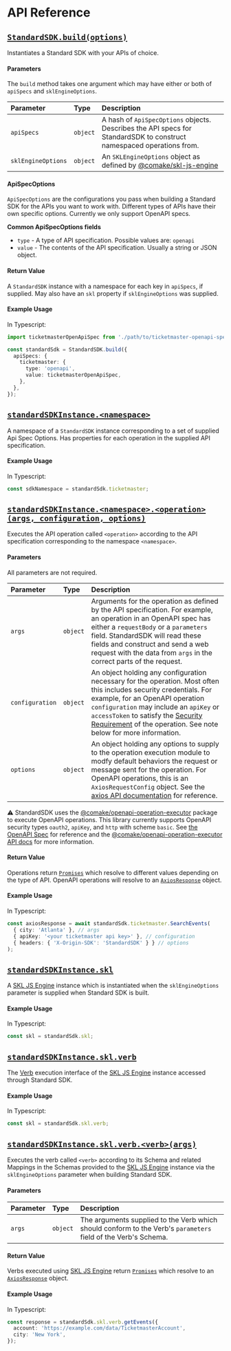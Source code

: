 # API Reference

## [`StandardSDK.build(options)`](#standardsdkbuildoptions)

Instantiates a Standard SDK with your APIs of choice.

#### Parameters

The `build` method takes one argument which may have either or both of `apiSpecs` and `sklEngineOptions`.

| Parameter | Type | Description &nbsp; &nbsp; &nbsp; &nbsp; &nbsp; &nbsp; &nbsp; &nbsp; &nbsp; &nbsp; &nbsp; &nbsp; &nbsp; &nbsp; &nbsp; &nbsp; &nbsp; &nbsp; &nbsp; &nbsp; |
| :--- | :--- | :--- |
| `apiSpecs` | `object` | A hash of `ApiSpecOptions` objects. Describes the API specs for StandardSDK to construct namespaced operations from. |
| `sklEngineOptions` | `object` | An `SKLEngineOptions` object as defined by [@comake/skl-js-engine](https://www.npmjs.com/package/@comake/skl-js-engine) |

#### ApiSpecOptions

`ApiSpecOptions` are the configurations you pass when building a Standard SDK for the APIs you want to work with. Different types of APIs have their own specific options. Currently we only support OpenAPI specs.

**Common ApiSpecOptions fields**

- `type` - A type of API specification. Possible values are: `openapi`
- `value` - The contents of the API specification. Usually a string or JSON object.

#### Return Value

A `StandardSDK` instance with a namespace for each key in `apiSpecs`, if supplied. May also have an `skl` property if `sklEngineOptions` was supplied.

#### Example Usage

In Typescript:
```typescript
import ticketmasterOpenApiSpec from './path/to/ticketmaster-openapi-spec.json';

const standardSdk = StandardSDK.build({
  apiSpecs: {
    ticketmaster: {
      type: 'openapi',
      value: ticketmasterOpenApiSpec,
    },
  },
});
```

## [`standardSDKInstance.<namespace>`](#standardsdkinstancenamespace)

A namespace of a `StandardSDK` instance corresponding to a set of supplied Api Spec Options. Has properties for each operation in the supplied API specification.

#### Example Usage
In Typescript:
```typescript
const sdkNamespace = standardSdk.ticketmaster;
```

## [`standardSDKInstance.<namespace>.<operation>(args, configuration, options)`](#standardsdkinstancenamespaceoperationargs-configuration-options)

Executes the API operation called `<operation>` according to the API specification corresponding to the namespace `<namespace>`.

#### Parameters

All parameters are not required.

| Parameter | Type | Description &nbsp; &nbsp; &nbsp; &nbsp; &nbsp; &nbsp; &nbsp; &nbsp; &nbsp; &nbsp; &nbsp; &nbsp; &nbsp; &nbsp; &nbsp; &nbsp; &nbsp; &nbsp; &nbsp; &nbsp; |
| :--- | :--- | :--- |
| `args` | `object` | Arguments for the operation as defined by the API specification. For example, an operation in an OpenAPI spec has either a `requestBody` or a `parameters` field. StandardSDK will read these fields and construct and send a web request with the data from `args` in the correct parts of the request. |
| `configuration` | `object` | An object holding any configuration necessary for the operation. Most often this includes security credentials. For example, for an OpenAPI operation `configuration` may include an `apiKey` or `accessToken` to satisfy the [Security Requirement](https://spec.openapis.org/oas/v3.1.0#securityRequirementObject) of the operation. See note below for more information. |
| `options` | `object` | An object holding any options to supply to the operation execution module to modfy default behaviors the request or message sent for the operation. For OpenAPI operations, this is an `AxiosRequestConfig` object. See the [axios API documentation](https://github.com/axios/axios#request-config) for reference. |

⚠️ StandardSDK uses the [@comake/openapi-operation-executor](https://www.npmjs.com/package/@comake/openapi-operation-executor) package to execute OpenAPI operations. This library currently supports OpenAPI security types `oauth2`, `apiKey`, and `http` with scheme `basic`. See [the OpenAPI Spec](https://spec.openapis.org/oas/v3.1.0#security-scheme-object) for reference and the [@comake/openapi-operation-executor API docs](https://github.com/comake/openapi-operation-executor#api) for more information.

#### Return Value

Operations return [`Promises`](https://developer.mozilla.org/en-US/docs/Web/JavaScript/Reference/Global_Objects/Promise) which resolve to different values depending on the type of API. OpenAPI operations will resolve to an [`AxiosResponse`](https://github.com/axios/axios#response-schema) object.

#### Example Usage

In Typescript:
```typescript
const axiosResponse = await standardSdk.ticketmaster.SearchEvents(
  { city: 'Atlanta' }, // args
  { apiKey: '<your ticketmaster api key>' }, // configuration
  { headers: { 'X-Origin-SDK': 'StandardSDK' } } // options
);
```

## [`standardSDKInstance.skl`](#standardsdkinstanceskl)

A [SKL JS Engine](https://www.npmjs.com/package/@comake/skl-js-engine) instance which is instantiated when the `sklEngineOptions` parameter is supplied when Standard SDK is built.

#### Example Usage

In Typescript:

```typescript
const skl = standardSdk.skl;
```

## [`standardSDKInstance.skl.verb`](#standardsdkinstancesklverb)

The [Verb](https://docs.standardknowledge.com/fundamentals#verbs) execution interface of the [SKL JS Engine](https://www.npmjs.com/package/@comake/skl-js-engine) instance accessed through Standard SDK.

#### Example Usage

In Typescript:

```typescript
const skl = standardSdk.skl.verb;
```

## [`standardSDKInstance.skl.verb.<verb>(args)`](#standardsdkinstancesklverbverb)

Executes the verb called `<verb>` according to its Schema and related Mappings in the Schemas provided to the [SKL JS Engine](https://www.npmjs.com/package/@comake/skl-js-engine) instance via the `sklEngineOptions` parameter when building Standard SDK.

#### Parameters

| Parameter | Type | Description &nbsp; &nbsp; &nbsp; &nbsp; &nbsp; &nbsp; &nbsp; &nbsp; &nbsp; &nbsp; &nbsp; &nbsp; &nbsp; &nbsp; &nbsp; &nbsp; &nbsp; &nbsp; &nbsp; &nbsp; |
| :--- | :--- | :--- |
| `args` | `object` | The arguments supplied to the Verb which should conform to the Verb's `parameters` field of the Verb's Schema. |

#### Return Value

Verbs executed using [SKL JS Engine](https://www.npmjs.com/package/@comake/skl-js-engine) return [`Promises`](https://developer.mozilla.org/en-US/docs/Web/JavaScript/Reference/Global_Objects/Promise) which resolve to an [`AxiosResponse`](https://github.com/axios/axios#response-schema) object.

#### Example Usage

In Typescript:

```typescript
const response = standardSdk.skl.verb.getEvents({
  account: 'https://example.com/data/TicketmasterAccount',
  city: 'New York',
});
```